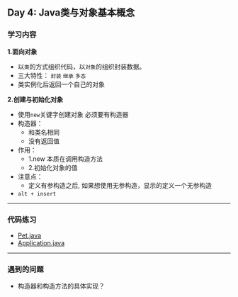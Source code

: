 ## Day 4: Java类与对象基本概念
### 学习内容
**1.面向对象**
- 以`类`的方式组织代码，以`对象`的组织封装数据。
- 三大特性： `封装` `继承` `多态`
- 类实例化后返回一个自己的对象 

**2.创建与初始化对象**
- 使用`new`关键字创建对象 必须要有构造器
- 构造器：
  - 和类名相同
  - 没有返回值
- 作用：
  - 1.new 本质在调用构造方法
  - 2.初始化对象的值
- 注意点：
  - 定义有参构造之后, 如果想使用无参构造，显示的定义一个无参构造
- `alt + insert`
---
### 代码练习
- [Pet.java](./code/Day4/Pet.java)
- [Application.java](./code/Day4/Application.java)

---
### 遇到的问题
- 构造器和构造方法的具体实现？
